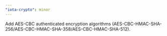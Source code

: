 ```yaml
---
"iota-crypto": minor
---
```


Add AES-CBC authenticated encryption algorithms (AES-CBC-HMAC-SHA-256/AES-CBC-HMAC-SHA-358/AES-CBC-HMAC-SHA-512).
